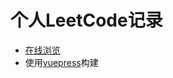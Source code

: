# 个人LeetCode记录
* [在线浏览](https://zhaozecheng.github.io/Leetcode/)
* 使用[vuepress](https://v1.vuepress.vuejs.org/)构建
